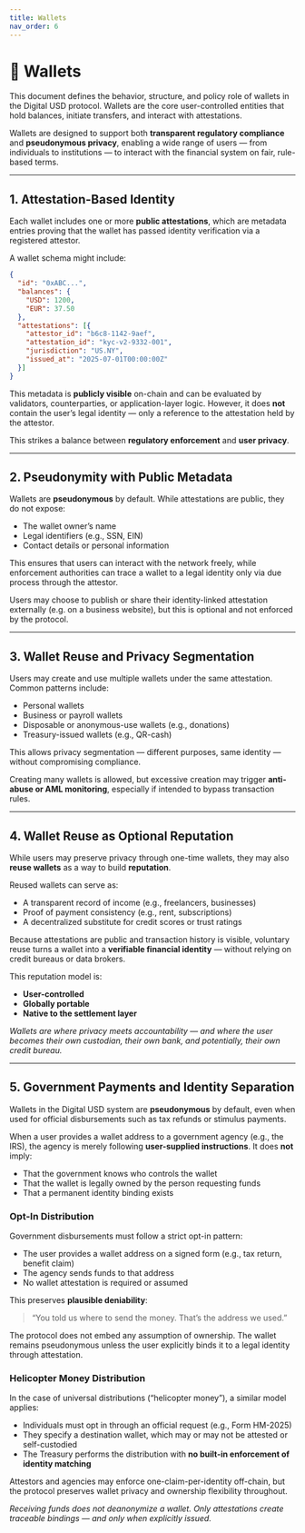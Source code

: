 ```yaml
---
title: Wallets
nav_order: 6
---
```


# 👛 Wallets

This document defines the behavior, structure, and policy role of wallets in the Digital USD protocol. Wallets are the core user-controlled entities that hold balances, initiate transfers, and interact with attestations.

Wallets are designed to support both **transparent regulatory compliance** and **pseudonymous privacy**, enabling a wide range of users — from individuals to institutions — to interact with the financial system on fair, rule-based terms.

---

## 1. Attestation-Based Identity

Each wallet includes one or more **public attestations**, which are metadata entries proving that the wallet has passed identity verification via a registered attestor.

A wallet schema might include:

```json
{
  "id": "0xABC...",
  "balances": {
    "USD": 1200,
    "EUR": 37.50
  },
  "attestations": [{
    "attestor_id": "b6c8-1142-9aef",
    "attestation_id": "kyc-v2-9332-001",
    "jurisdiction": "US.NY",
    "issued_at": "2025-07-01T00:00:00Z"
  }]
}
```

This metadata is **publicly visible** on-chain and can be evaluated by validators, counterparties, or application-layer logic. However, it does **not** contain the user’s legal identity — only a reference to the attestation held by the attestor.

This strikes a balance between **regulatory enforcement** and **user privacy**.

---

## 2. Pseudonymity with Public Metadata

Wallets are **pseudonymous** by default. While attestations are public, they do not expose:

- The wallet owner’s name
- Legal identifiers (e.g., SSN, EIN)
- Contact details or personal information

This ensures that users can interact with the network freely, while enforcement authorities can trace a wallet to a legal identity only via due process through the attestor.

Users may choose to publish or share their identity-linked attestation externally (e.g. on a business website), but this is optional and not enforced by the protocol.

---

## 3. Wallet Reuse and Privacy Segmentation

Users may create and use multiple wallets under the same attestation. Common patterns include:

- Personal wallets
- Business or payroll wallets
- Disposable or anonymous-use wallets (e.g., donations)
- Treasury-issued wallets (e.g., QR-cash)

This allows privacy segmentation — different purposes, same identity — without compromising compliance.

Creating many wallets is allowed, but excessive creation may trigger **anti-abuse or AML monitoring**, especially if intended to bypass transaction rules.

---

## 4. Wallet Reuse as Optional Reputation

While users may preserve privacy through one-time wallets, they may also **reuse wallets** as a way to build **reputation**.

Reused wallets can serve as:
- A transparent record of income (e.g., freelancers, businesses)
- Proof of payment consistency (e.g., rent, subscriptions)
- A decentralized substitute for credit scores or trust ratings

Because attestations are public and transaction history is visible, voluntary reuse turns a wallet into a **verifiable financial identity** — without relying on credit bureaus or data brokers.

This reputation model is:
- **User-controlled**
- **Globally portable**
- **Native to the settlement layer**

*Wallets are where privacy meets accountability — and where the user becomes their own custodian, their own bank, and potentially, their own credit bureau.*

---

## 5. Government Payments and Identity Separation

Wallets in the Digital USD system are **pseudonymous** by default, even when used for official disbursements such as tax refunds or stimulus payments.

When a user provides a wallet address to a government agency (e.g., the IRS), the agency is merely following **user-supplied instructions**. It does **not** imply:
- That the government knows who controls the wallet
- That the wallet is legally owned by the person requesting funds
- That a permanent identity binding exists

### Opt-In Distribution

Government disbursements must follow a strict opt-in pattern:
- The user provides a wallet address on a signed form (e.g., tax return, benefit claim)
- The agency sends funds to that address
- No wallet attestation is required or assumed

This preserves **plausible deniability**:

> “You told us where to send the money. That’s the address we used.”

The protocol does not embed any assumption of ownership. The wallet remains pseudonymous unless the user explicitly binds it to a legal identity through attestation.

### Helicopter Money Distribution

In the case of universal distributions (“helicopter money”), a similar model applies:
- Individuals must opt in through an official request (e.g., Form HM-2025)
- They specify a destination wallet, which may or may not be attested or self-custodied
- The Treasury performs the distribution with **no built-in enforcement of identity matching**

Attestors and agencies may enforce one-claim-per-identity off-chain, but the protocol preserves wallet privacy and ownership flexibility throughout.

*Receiving funds does not deanonymize a wallet. Only attestations create traceable bindings — and only when explicitly issued.*
